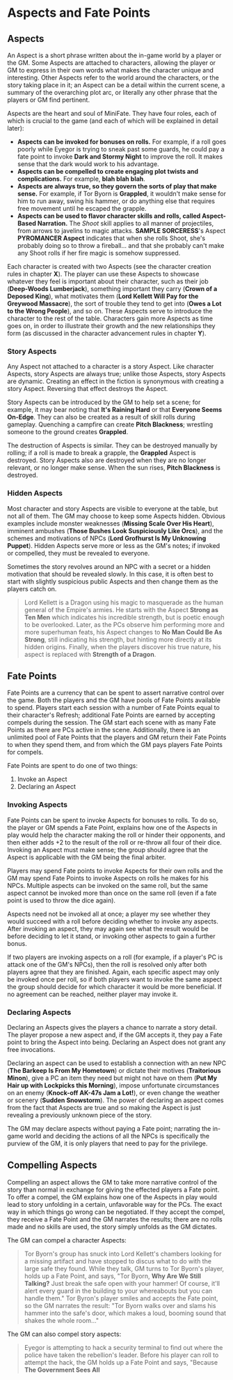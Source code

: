 # Aspects and Fate Points

## Aspects

An Aspect is a short phrase written about the in-game world by a player or the
GM. Some Aspects are attached to characters, allowing the player or GM to
express in their own words what makes the character unique and interesting.
Other Aspects refer to the world around the characters, or the story taking
place in it; an Aspect can be a detail within the current scene, a summary of
the overarching plot arc, or literally any other phrase that the players or GM
find pertinent.

Aspects are the heart and soul of MiniFate. They have four roles, each of
which is crucial to the game (and each of which will be explained in detail
later):

- **Aspects can be invoked for bonuses on rolls.** For example, if a roll goes
  poorly while Eyegor is trying to sneak past some guards, he could pay a fate
  point to invoke **Dark and Stormy Night** to improve the roll. It makes
  sense that the dark would work to his advantage.
- **Aspects can be compelled to create engaging plot twists and complications.**
  For example, **blah blah blah**.
- **Aspects are always true, so they govern the sorts of play that make
  sense.**
  For example, if Tor Byorn is **Grappled**, it wouldn't make sense for him to
  run away, swing his hammer, or do anything else that requires free movement
  until he escaped the grapple.
- **Aspects can be used to flavor character skills and rolls, called
  Aspect-Based Narration.** The _Shoot_ skill applies to all manner of
  projectiles, from arrows to javelins to magic attacks. **SAMPLE
  SORCERESS**'s Aspect **PYROMANCER Aspect** indicates that when she rolls
  Shoot, she's probably doing so to throw a fireball... and that she probably
  can't make any Shoot rolls if her fire magic is somehow suppressed.

Each character is created with two Aspects (see the character creation rules
in chapter **X**). The player can use these Aspects to showcase whatever they
feel is important about their character, such as their job (**Deep-Woods
Lumberjack**), something important they carry (**Crown of a Deposed King**),
what motivates them (**Lord Kellett Will Pay for the Greywood Massacre**), the
sort of trouble they tend to get into (**Owes a Lot to the Wrong People**),
and so on. These Aspects serve to introduce the character to the rest of the
table. Characters gain more Aspects as time goes on, in order to illustrate
their growth and the new relationships they form (as discussed in the
character advancement rules in chapter **Y**).

<!--TODO: Can they really showcase whatever they want at creation if we have a
high concept and trouble aspect?-->

### Story Aspects

Any Aspect not attached to a character is a story Aspect. Like character
Aspects, story Aspects are always true; unlike those Aspects, story Aspects
are dynamic. Creating an effect in the fiction is synonymous with creating a
story Aspect. Reversing that effect destroys the Aspect.

Story Aspects can be introduced by the GM to help set a scene; for example, it
may bear noting that **It's Raining Hard** or that **Everyone Seems On-Edge**.
They can also be created as a result of skill rolls during gameplay. Quenching
a campfire can create **Pitch Blackness**; wrestling someone to the ground
creates **Grappled**.

The destruction of Aspects is similar. They can be destroyed manually by
rolling; if a roll is made to break a grapple, the **Grappled** Aspect is
destroyed. Story Aspects also are destroyed when they are no longer relevant,
or no longer make sense. When the sun rises, **Pitch Blackness** is destroyed.

### Hidden Aspects

Most character and story Aspects are visible to everyone at the table, but not
all of them. The GM may choose to keep some Aspects hidden.  Obvious examples
include monster weaknesses (**Missing Scale Over His Heart**), imminent
ambushes (**Those Bushes Look Suspiciously Like Orcs**), and the schemes and
motivations of NPCs (**Lord Grofhurst Is My Unknowing Puppet**). Hidden
Aspects serve more or less as the GM's notes; if invoked or compelled, they
must be revealed to everyone.

Sometimes the story revolves around an NPC with a secret or a hidden
motivation that should be revealed slowly. In this case, it is often best to
start with slightly suspicious public Aspects and then change them as the
players catch on.

> Lord Kellett is a Dragon using his magic to masquerade as the human general
> of the Empire's armies. He starts with the Aspect **Strong as Ten Men**
> which indicates his incredible strength, but is poetic enough to be
> overlooked.  Later, as the PCs observe him performing more and more
> superhuman feats, his Aspect changes to **No Man Could Be As Strong**, still
> indicating his strength, but hinting more directly at its hidden origins.
> Finally, when the players discover his true nature, his aspect is replaced
> with **Strength of a Dragon**.

## Fate Points

Fate Points are a currency that can be spent to assert narrative control over
the game. Both the players and the GM have pools of Fate Points available to
spend. Players start each session with a number of Fate Points equal to their
character's Refresh; additional Fate Points are earned by accepting compels
during the session. The GM start each scene with as many Fate Points as there
are PCs active in the scene. Additionally, there is an unlimited pool of Fate
Points that the players and GM return their Fate Points to when they spend
them, and from which the GM pays players Fate Points for compels.

<!-- TODO: There must be a cleaner way to explain the "unlimited pool" or bank
of Fate points. Maybe start with that, and then explain how the players and GM
get to take points out of it? -->

Fate Points are spent to do one of two things:

1. Invoke an Aspect
2. Declaring an Aspect

### Invoking Aspects

Fate Points can be spent to invoke Aspects for bonuses to rolls. To do so, the
player or GM spends a Fate Point, explains how one of the Aspects in play
would help the character making the roll or hinder their opponents, and then
either adds +2 to the result of the roll or re-throw all four of their dice.
Invoking an Aspect must make sense; the group should agree that the Aspect is
applicable with the GM being the final arbiter.

Players may spend Fate points to invoke Aspects for their own rolls and the GM
may spend Fate Points to invoke Aspects on rolls he makes for his NPCs.
Multiple aspects can be invoked on the same roll, but the same aspect cannot
be invoked more than once on the same roll (even if a fate point is used to
throw the dice again). 

Aspects need not be invoked all at once; a player my see whether they would
succeed with a roll before deciding whether to invoke any aspects. After
invoking an aspect, they may again see what the result would be before
deciding to let it stand, or invoking other aspects to gain a further bonus.

If two players are invoking aspects on a roll (for example, if a player's PC
is attack one of the GM's NPCs), then the roll is resolved only after both
players agree that they are finished. Again, each specific aspect may only be
invoked once per roll, so if both players want to invoke the same aspect the
group should decide for which character it would be more beneficial. If no
agreement can be reached, neither player may invoke it.

### Declaring Aspects

Declaring an Aspects gives the players a chance to narrate a story detail.
The player propose a new aspect and, if the GM accepts it, they pay a Fate
point to bring the Aspect into being. Declaring an Aspect does not grant any
free invocations.

Declaring an aspect can be used to establish a connection with an new NPC
(**The Barkeep Is From My Hometown**) or dictate their motives (**Traitorious
Minon**), give a PC an item they need but might not have on them (**Put My
Hair up with Lockpicks this Morning**), impose unfortunate circumstances on an
enemy (**Knock-off AK-47s Jam a Lot!**), or even change the weather or scenery
(**Sudden Snowstorm**).  The power of declaring an aspect comes from the fact
that Aspects are true and so making the Aspect is just revealing a previously
unknown piece of the story.

The GM may declare aspects without paying a Fate point; narrating the in-game
world and deciding the actions of all the NPCs is specifically the purview of
the GM, it is only players that need to pay for the privilege.

## Compelling Aspects

Compelling an aspect allows the GM to take more narrative control of the story
than normal in exchange for giving the effected players a Fate point.  To
offer a compel, the GM explains how one of the Aspects in play would lead to
story unfolding in a certain, unfavorable way for the PCs. The exact way in
which things go wrong can be negotiated. If they accept the compel, they
receive a Fate Point and the GM narrates the results; there are no rolls made
and no skills are used, the story simply unfolds as the GM dictates.

The GM can compel a character Aspects:

<!-- FIXME: This isn't great... But at least it's a start. It probably needs
an complete rewrite. -->

> Tor Byorn's group has snuck into Lord Kellett's chambers looking for a
> missing artifact and have stopped to discus what to do with the large safe
> they found.  While they talk, GM turns to Tor Byorn's player, holds up a
> Fate Point, and says, "Tor Byorn, **Why Are We Still Talking?** Just break
> the safe open with your hammer! Of course, it'll alert every guard in the
> building to your whereabouts but you can handle them." Tor Byron's player
> smiles and accepts the Fate point, so the GM narrates the result: "Tor Byorn
> walks over and slams his hammer into the safe's door, which makes a loud,
> booming sound that shakes the whole room..."

The GM can also compel story aspects:

> Eyegor is attempting to hack a security terminal to find out where the
> police have taken the rebellion's leader. Before his player can roll to
> attempt the hack, the GM holds up a Fate Point and says, "Because **The
> Government Sees All** <!-- TODO: Come up with a good example for this. -->

